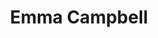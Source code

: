 ---
layout: employee
skillsid: 0
title: 'Emma Campbell'
permalink: /employees/:title 
location: 'El Paso'
position: 'Energy Efficiency/Renewable Energy Subject Matter Experts'
availability: 69
internal: true
categories: 
- employees
phoneNumber: 555-555-5555
email: email@gmail.com
manage: false
---
